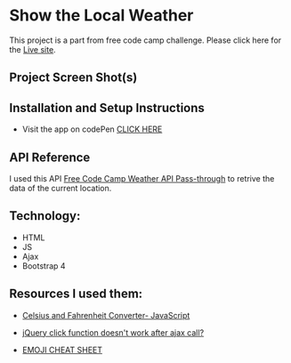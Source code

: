 # Show the Local Weather
This project is a part from free code camp challenge. Please click here for the [Live site]().

## Project Screen Shot(s)


## Installation and Setup Instructions

- Visit the app on codePen [CLICK HERE]()

## API Reference
I used this API [Free Code Camp Weather API Pass-through](https://fcc-weather-api.glitch.me/) to retrive the data of the current location.

## Technology:
- HTML
- JS
- Ajax
- Bootstrap 4


## Resources I used them:

- [Celsius and Fahrenheit Converter- JavaScript](https://stackoverflow.com/questions/26046474/celsius-and-fahrenheit-converter-javascript)

- [jQuery click function doesn't work after ajax call?](https://stackoverflow.com/questions/17715274/jquery-click-function-doesnt-work-after-ajax-call#comment83984892_17715303)

- [EMOJI CHEAT SHEET](https://www.webpagefx.com/tools/emoji-cheat-sheet/)